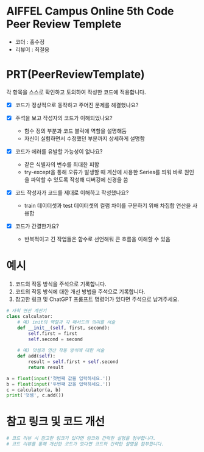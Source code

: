 # AIFFEL Campus Online 5th Code Peer Review Templete
- 코더 : 홍수정
- 리뷰어 : 최철웅


# PRT(PeerReviewTemplate) 
각 항목을 스스로 확인하고 토의하여 작성한 코드에 적용합니다.

- [X] 코드가 정상적으로 동작하고 주어진 문제를 해결했나요?
  
- [X] 주석을 보고 작성자의 코드가 이해되었나요?
  - 함수 정의 부분과 코드 블럭에 역할을 설명해둠
  - 자신이 실험하면서 수정했던 부분까지 상세하게 설명함
- [x] 코드가 에러를 유발할 가능성이 없나요?
  - 같은 식별자의 변수를 최대한 피함
  - try-except을 통해 오류가 발생할 때 계산에 사용한 Series를 띄워 바로 원인을 파악할 수 있도록 작성해 디버깅에 신경을 씀
- [X] 코드 작성자가 코드를 제대로 이해하고 작성했나요?
  - train 데이터셋과 test 데이터셋의 컬럼 차이를 구분하기 위해 차집합 연산을 사용함
- [X] 코드가 간결한가요?
  - 반복적이고 긴 작업들은 함수로 선언해둬 큰 흐름을 이해할 수 있음

# 예시
1. 코드의 작동 방식을 주석으로 기록합니다.
2. 코드의 작동 방식에 대한 개선 방법을 주석으로 기록합니다.
3. 참고한 링크 및 ChatGPT 프롬프트 명령어가 있다면 주석으로 남겨주세요.
```python
# 사칙 연산 계산기
class calculator:
    # 예) init의 역할과 각 매서드의 의미를 서술
    def __init__(self, first, second):
        self.first = first
        self.second = second
    
    # 예) 덧셈과 연산 작동 방식에 대한 서술
    def add(self):
        result = self.first + self.second
        return result

a = float(input('첫번째 값을 입력하세요.')) 
b = float(input('두번째 값을 입력하세요.')) 
c = calculator(a, b)
print('덧셈', c.add()) 
```

# 참고 링크 및 코드 개선
```python
# 코드 리뷰 시 참고한 링크가 있다면 링크와 간략한 설명을 첨부합니다.
# 코드 리뷰를 통해 개선한 코드가 있다면 코드와 간략한 설명을 첨부합니다.
```
